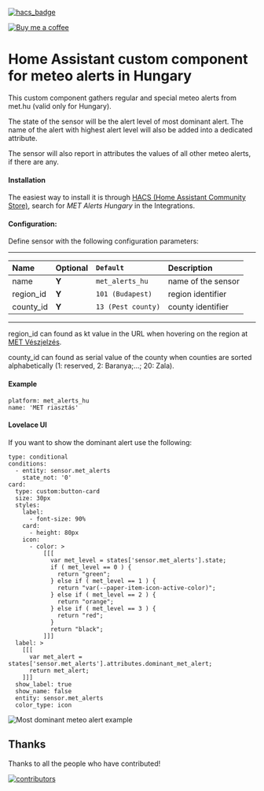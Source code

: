 [![hacs_badge](https://img.shields.io/badge/HACS-Default-orange.svg)](https://github.com/custom-components/hacs)

<p><a href="https://www.buymeacoffee.com/6rF5cQl" rel="nofollow" target="_blank"><img src="https://camo.githubusercontent.com/c070316e7fb193354999ef4c93df4bd8e21522fa/68747470733a2f2f696d672e736869656c64732e696f2f7374617469632f76312e7376673f6c6162656c3d4275792532306d6525323061253230636f66666565266d6573736167653d25463025394625413525413826636f6c6f723d626c61636b266c6f676f3d6275792532306d6525323061253230636f66666565266c6f676f436f6c6f723d7768697465266c6162656c436f6c6f723d366634653337" alt="Buy me a coffee" data-canonical-src="https://img.shields.io/static/v1.svg?label=Buy%20me%20a%20coffee&amp;message=%F0%9F%A5%A8&amp;color=black&amp;logo=buy%20me%20a%20coffee&amp;logoColor=white&amp;labelColor=b0c4de" style="max-width:100%;"></a></p>

# Home Assistant custom component for meteo alerts in Hungary

This custom component gathers regular and special meteo alerts from met.hu (valid only for Hungary).

The state of the sensor will be the alert level of most dominant alert. The name of the alert with highest alert level
will also be added into a dedicated attribute.

The sensor will also report in attributes the values of all other meteo alerts, if there are any.

#### Installation
The easiest way to install it is through [HACS (Home Assistant Community Store)](https://github.com/hacs/integration),
search for <i>MET Alerts Hungary</i> in the Integrations.<br />

#### Configuration:
Define sensor with the following configuration parameters:<br />

---
| Name | Optional | `Default` | Description |
| :---- | :---- | :------- | :----------- |
| name | **Y** | `met_alerts_hu` | name of the sensor |
| region_id | **Y** | `101 (Budapest)` | region identifier |
| county_id | **Y** | `13 (Pest county)` | county identifier |
---

region_id can found as kt value in the URL when hovering on the region at [MET Vészjelzés](https://www.met.hu/idojaras/veszelyjelzes/index.php).

county_id can found as serial value of the county when counties are sorted alphabetically (1: reserved, 2: Baranya;...; 20: Zala).
#### Example
```
platform: met_alerts_hu
name: 'MET riasztás'
```

#### Lovelace UI
If you want to show the dominant alert use the following:

```
type: conditional
conditions:
  - entity: sensor.met_alerts
    state_not: '0'
card:
  type: custom:button-card
  size: 30px
  styles:
    label:
      - font-size: 90%
    card:
      - height: 80px
    icon:
      - color: >
          [[[
            var met_level = states['sensor.met_alerts'].state;
            if ( met_level == 0 ) {
              return "green";
            } else if ( met_level == 1 ) {
              return "var(--paper-item-icon-active-color)";
            } else if ( met_level == 2 ) {
              return "orange";
            } else if ( met_level == 3 ) {
              return "red";
            }
            return "black";
          ]]]
  label: >
    [[[
      var met_alert = states['sensor.met_alerts'].attributes.dominant_met_alert;
      return met_alert;
    ]]]
  show_label: true
  show_name: false
  entity: sensor.met_alerts
  color_type: icon
```

![Most dominant meteo alert example](https://raw.githubusercontent.com/amaximus/met_alerts_hu/main/met_alert.png)

## Thanks

Thanks to all the people who have contributed!

[![contributors](https://contributors-img.web.app/image?repo=amaximus/pollen_hu)](https://github.com/amaximus/pollen_hu/graphs/contributors)

